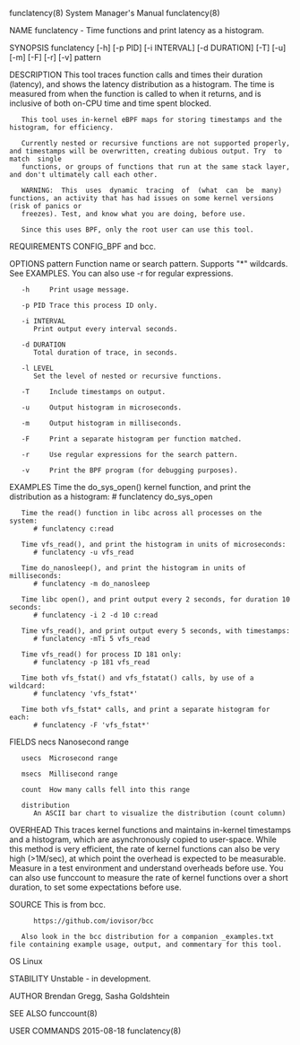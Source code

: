 funclatency(8)							    System Manager's Manual							funclatency(8)

NAME
       funclatency - Time functions and print latency as a histogram.

SYNOPSIS
       funclatency [-h] [-p PID] [-i INTERVAL] [-d DURATION] [-T] [-u] [-m] [-F] [-r] [-v] pattern

DESCRIPTION
       This  tool  traces function calls and times their duration (latency), and shows the latency distribution as a histogram. The time is measured from when
       the function is called to when it returns, and is inclusive of both on-CPU time and time spent blocked.

       This tool uses in-kernel eBPF maps for storing timestamps and the histogram, for efficiency.

       Currently nested or recursive functions are not supported properly, and timestamps will be overwritten, creating dubious output. Try  to	 match	single
       functions, or groups of functions that run at the same stack layer, and don't ultimately call each other.

       WARNING:	 This  uses  dynamic  tracing  of  (what  can  be  many) functions, an activity that has had issues on some kernel versions (risk of panics or
       freezes). Test, and know what you are doing, before use.

       Since this uses BPF, only the root user can use this tool.

REQUIREMENTS
       CONFIG_BPF and bcc.

OPTIONS
       pattern Function name or search pattern. Supports "*" wildcards. See EXAMPLES.  You can also use -r for regular expressions.

       -h     Print usage message.

       -p PID Trace this process ID only.

       -i INTERVAL
	      Print output every interval seconds.

       -d DURATION
	      Total duration of trace, in seconds.

       -l LEVEL
	      Set the level of nested or recursive functions.

       -T     Include timestamps on output.

       -u     Output histogram in microseconds.

       -m     Output histogram in milliseconds.

       -F     Print a separate histogram per function matched.

       -r     Use regular expressions for the search pattern.

       -v     Print the BPF program (for debugging purposes).

EXAMPLES
       Time the do_sys_open() kernel function, and print the distribution as a histogram:
	      # funclatency do_sys_open

       Time the read() function in libc across all processes on the system:
	      # funclatency c:read

       Time vfs_read(), and print the histogram in units of microseconds:
	      # funclatency -u vfs_read

       Time do_nanosleep(), and print the histogram in units of milliseconds:
	      # funclatency -m do_nanosleep

       Time libc open(), and print output every 2 seconds, for duration 10 seconds:
	      # funclatency -i 2 -d 10 c:read

       Time vfs_read(), and print output every 5 seconds, with timestamps:
	      # funclatency -mTi 5 vfs_read

       Time vfs_read() for process ID 181 only:
	      # funclatency -p 181 vfs_read

       Time both vfs_fstat() and vfs_fstatat() calls, by use of a wildcard:
	      # funclatency 'vfs_fstat*'

       Time both vfs_fstat* calls, and print a separate histogram for each:
	      # funclatency -F 'vfs_fstat*'

FIELDS
       necs   Nanosecond range

       usecs  Microsecond range

       msecs  Millisecond range

       count  How many calls fell into this range

       distribution
	      An ASCII bar chart to visualize the distribution (count column)

OVERHEAD
       This traces kernel functions and maintains in-kernel timestamps and a histogram, which are asynchronously copied to user-space. While  this  method  is
       very  efficient,	 the  rate of kernel functions can also be very high (>1M/sec), at which point the overhead is expected to be measurable. Measure in a
       test environment and understand overheads before use. You can also use funccount to measure the rate of kernel functions over a short duration, to  set
       some expectations before use.

SOURCE
       This is from bcc.

	      https://github.com/iovisor/bcc

       Also look in the bcc distribution for a companion _examples.txt file containing example usage, output, and commentary for this tool.

OS
       Linux

STABILITY
       Unstable - in development.

AUTHOR
       Brendan Gregg, Sasha Goldshtein

SEE ALSO
       funccount(8)

USER COMMANDS								  2015-08-18								funclatency(8)
